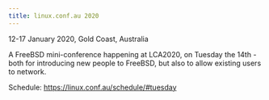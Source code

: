 ```yaml
---
title: linux.conf.au 2020
---
```

12-17 January 2020, Gold Coast, Australia

A FreeBSD mini-conference happening at LCA2020, on Tuesday the 14th - both for introducing new people to FreeBSD, but also to allow existing users to network.

Schedule: https://linux.conf.au/schedule/#tuesday
